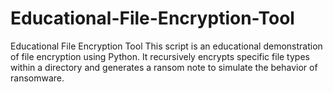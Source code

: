 # Educational-File-Encryption-Tool
Educational File Encryption Tool This script is an educational demonstration of file encryption using Python. It recursively encrypts specific file types within a directory and generates a ransom note to simulate the behavior of ransomware.
